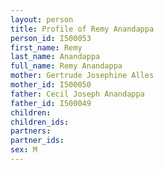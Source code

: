 ```yaml
---
layout: person
title: Profile of Remy Anandappa
person_id: I500053
first_name: Remy
last_name: Anandappa
full_name: Remy Anandappa
mother: Gertrude Josephine Alles
mother_id: I500050
father: Cecil Joseph Anandappa
father_id: I500049
children:
children_ids:
partners:
partner_ids:
sex: M
---
```


